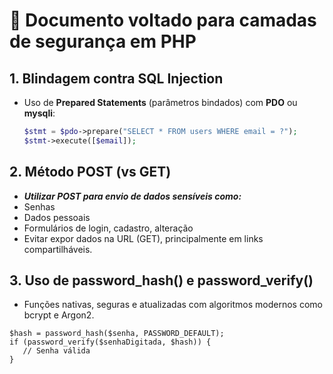 # 🔐 Documento voltado para camadas de segurança em PHP

## 1. Blindagem contra SQL Injection
- Uso de **Prepared Statements** (parâmetros bindados) com **PDO** ou **mysqli**:
  ```php
  $stmt = $pdo->prepare("SELECT * FROM users WHERE email = ?");
  $stmt->execute([$email]);

## 2. Método POST (vs GET)
- ***Utilizar POST para envio de dados sensíveis como:***
- Senhas
- Dados pessoais
- Formulários de login, cadastro, alteração
- Evitar expor dados na URL (GET), principalmente em links compartilháveis.

## 3. Uso de password_hash() e password_verify()
- Funções nativas, seguras e atualizadas com algoritmos modernos como bcrypt e Argon2.
 ```
$hash = password_hash($senha, PASSWORD_DEFAULT);
if (password_verify($senhaDigitada, $hash)) {
    // Senha válida
}
